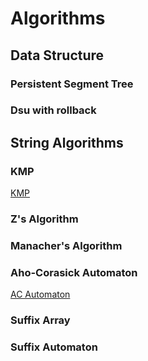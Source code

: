 # Algorithms
## Data Structure
### Persistent Segment Tree
### Dsu with rollback
###
## String Algorithms
### KMP
[KMP](url)
### Z's Algorithm
### Manacher's Algorithm
### Aho-Corasick Automaton
[AC Automaton](https://github.com/EricHuang2006/Algorithms/blob/main/String%20Algorithms/Aho-Corasick%20Automaton.cpp)
### Suffix Array
### Suffix Automaton
